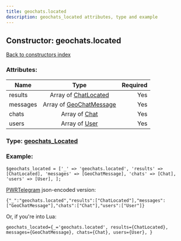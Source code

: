 ```yaml
---
title: geochats.located
description: geochats_located attributes, type and example
---
```

## Constructor: geochats.located  
[Back to constructors index](index.md)



### Attributes:

| Name     |    Type       | Required |
|----------|:-------------:|---------:|
|results|Array of [ChatLocated](../types/ChatLocated.md) | Yes|
|messages|Array of [GeoChatMessage](../types/GeoChatMessage.md) | Yes|
|chats|Array of [Chat](../types/Chat.md) | Yes|
|users|Array of [User](../types/User.md) | Yes|



### Type: [geochats\_Located](../types/geochats_Located.md)


### Example:

```
$geochats_located = ['_' => 'geochats.located', 'results' => [ChatLocated], 'messages' => [GeoChatMessage], 'chats' => [Chat], 'users' => [User], ];
```  

[PWRTelegram](https://pwrtelegram.xyz) json-encoded version:

```
{"_":"geochats.located","results":["ChatLocated"],"messages":["GeoChatMessage"],"chats":["Chat"],"users":["User"]}
```


Or, if you're into Lua:  


```
geochats_located={_='geochats.located', results={ChatLocated}, messages={GeoChatMessage}, chats={Chat}, users={User}, }

```


